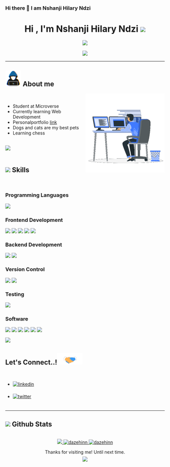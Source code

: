 ### Hi there 👋 I am Nshanji Hilary Ndzi

<!--
**dazehinn/dazehinn** is a ✨ _special_ ✨ repository because its `README.md` (this file) appears on your GitHub profile.

Here are some ideas to get you started:

- 🔭 I’m currently working on ...
- 🌱 I’m currently learning ...
- 👯 I’m looking to collaborate on ...
- 🤔 I’m looking for help with ...
- 💬 Ask me about ...
- 📫 How to reach me: ...
- 😄 Pronouns: ...
- ⚡ Fun fact: ...
-->

<h1 align="center"><b>Hi , I'm Nshanji Hilary Ndzi </b><img src="https://media.giphy.com/media/hvRJCLFzcasrR4ia7z/giphy.gif" width="35"></h1>

<p align="center">
  <a href="https://github.com/DenverCoder1/readme-typing-svg"><img src="https://readme-typing-svg.herokuapp.com?font=Time+New+Roman&color=cyan&size=25&center=true&vCenter=true&width=600&height=100&lines=Passionate+about+coding..&hearts;++;Student+at+Microverse,;Full-stack+Developer..<3"></a>
</p>


<p align="middle">
 <img src="https://quotes-github-readme.vercel.app/api?type=horizontal&theme=light" />
</p>

<hr />



	
## <picture><img src = "https://github.com/0xAbdulKhalid/0xAbdulKhalid/raw/main/assets/mdImages/about_me.gif" width = 50px></picture> **About me**

<picture> <img align="right" src="https://github.com/0xAbdulKhalid/0xAbdulKhalid/raw/main/assets/mdImages/Right_Side.gif" width = 250px></picture>

<br>

- Student at Microverse
- Currently learning Web Development
- Personalportfolio [link](https://dazehinn.io/personal-portfolio)
- Dogs and cats are my best pets
- Learning chess
<br><br>

<img src="https://user-images.githubusercontent.com/73097560/115834477-dbab4500-a447-11eb-908a-139a6edaec5c.gif"><br><br>
## <img src="https://media2.giphy.com/media/QssGEmpkyEOhBCb7e1/giphy.gif?cid=ecf05e47a0n3gi1bfqntqmob8g9aid1oyj2wr3ds3mg700bl&rid=giphy.gif" width ="25"><b> Skills</b>
<br>


### Programming Languages
<p align="left">

  <img src="https://img.shields.io/badge/javascript-%23323330.svg?style=for-the-badge&logo=javascript&logoColor=%23F7DF1E" />
</p>

### Frontend Development
<p align="left">
  <img src="https://img.shields.io/badge/html5-%23E34F26.svg?style=for-the-badge&logo=html5&logoColor=white" />
  <img src="https://img.shields.io/badge/SASS-hotpink.svg?style=for-the-badge&logo=SASS&logoColor=white" />
  <img src="https://img.shields.io/badge/ESLint-4B3263?style=for-the-badge&logo=eslint&logoColor=white" />
  <img src="https://img.shields.io/badge/bootstrap-%23563D7C.svg?style=for-the-badge&logo=bootstrap&logoColor=white" /> 
  <img src="https://img.shields.io/badge/webpack-%238DD6F9.svg?style=for-the-badge&logo=webpack&logoColor=black" />
</p>

### Backend Development
<p align="left">
  <img src="https://img.shields.io/badge/NPM-%23CB3837.svg?style=for-the-badge&logo=npm&logoColor=white" />
  <img src="https://img.shields.io/badge/node.js-6DA55F?style=for-the-badge&logo=node.js&logoColor=white" />
</p>
<!-- 
### Database
<p align="left">
  <img src="https://img.shields.io/badge/Microsoft%20SQL%20Server-CC2927?style=for-the-badge&logo=microsoft%20sql%20server&logoColor=white" />
  <img src="https://img.shields.io/badge/Microsoft_Access-A4373A?style=for-the-badge&logo=microsoft-access&logoColor=white" />
</p> -->

<!-- ### Framework
<p align="left">
  <img src="https://img.shields.io/badge/rails-%23CC0000.svg?style=for-the-badge&logo=ruby-on-rails&logoColor=white" />
</p> -->

### Version Control
<p align="left">
  <img src="https://img.shields.io/badge/git-%23F05033.svg?style=for-the-badge&logo=git&logoColor=white" />
  <img src="https://img.shields.io/badge/github-%23121011.svg?style=for-the-badge&logo=github&logoColor=white" />
</p>

### Testing
<p align="left">
  <img src="https://img.shields.io/badge/-jest-%23C21325?style=for-the-badge&logo=jest&logoColor=white" />
</p>

### Software
<p align="left">
  <img src="https://img.shields.io/badge/Visual%20Studio%20Code-0078d7.svg?style=for-the-badge&logo=visual-studio-code&logoColor=white" />
  <img src="https://img.shields.io/badge/Microsoft_Office-D83B01?style=for-the-badge&logo=microsoft-office&logoColor=white" />
  <img src="https://img.shields.io/badge/Linux%20Mint-87CF3E?style=for-the-badge&logo=Linux%20Mint&logoColor=white" />
  <img src="https://img.shields.io/badge/Windows-0078D6?style=for-the-badge&logo=windows&logoColor=white" />
  <img src="https://img.shields.io/badge/figma-%23F24E1E.svg?style=for-the-badge&logo=figma&logoColor=white" />
  <img src="https://img.shields.io/badge/Google%20Chrome-4285F4?style=for-the-badge&logo=GoogleChrome&logoColor=white" />
</p>
<!-- # Socials -->
<!---
<p align="left"> 
  <div>
    <a href="http://wa.me/237653555688"><img src="https://img.shields.io/badge/WhatsApp-25D366?style=for-the-badge&logo=whatsapp&logoColor=white" /></a> 
    <a href="https://t.me/+237653555688"><img src="https://img.shields.io/badge/Telegram-2CA5E0?style=for-the-badge&logo=telegram&logoColor=white" /></a> 
    <a href="https://www.twitter.com/nketchogue"><img src="https://img.shields.io/badge/Twitter-%231DA1F2.svg?style=for-the-badge&logo=Twitter&logoColor=white" /></a>
     <a href="http://www.instagram.com/mpatchiehenschel"><img src="https://img.shields.io/badge/Instagram-%23E4405F.svg?style=for-the-badge&logo=Instagram&logoColor=white" /></a> 
    <a href="mailto:nkechoguemiltonh@outlook.com"><img src="https://img.shields.io/badge/Microsoft_Outlook-0078D4?style=for-the-badge&logo=microsoft-outlook&logoColor=white" /></a>
  </div>-->
  <div>
    <a href="https://www.github.com/dazehinn"><img src="https://img.shields.io/badge/github-%23121011.svg?style=for-the-badge&logo=github&logoColor=white" /></a>
    <!-- <a href="https://www.codepen.io/miltonhenschel"><img src="https://img.shields.io/badge/Codepen-000000?style=for-the-badge&logo=codepen&logoColor=white" /></a> -->
    <!-- <a href="http://www.medium.com/@nketchoguemilton"><img src="https://img.shields.io/badge/Medium-12100E?style=for-the-badge&logo=medium&logoColor=white" /></a> -->
  </div> 
<!--   <a href=""><img src="" /></a> -->
</p>

## <b> Let's Connect..!</b><img src="https://github.com/0xAbdulKhalid/0xAbdulKhalid/raw/main/assets/mdImages/handshake.gif" width ="80">
<br>
<div align='left'>

<ul>

<li>
<a href="https://www.linkedin.com/in/nshanji-hilary-ndzi-b3b8a1256/" target="_blank">
<img src="https://img.shields.io/badge/linkedin-%2300acee.svg?color=405DE6&style=for-the-badge&logo=linkedin&logoColor=white" alt=linkedin style="margin-bottom: 5px;"/>
</a>
</li>

<br>

<li>
<a href="https://twitter.com/hilaryndzi" target="_blank">
<img src="https://img.shields.io/badge/twitter-%2300acee.svg?color=1DA1F2&style=for-the-badge&logo=twitter&logoColor=white" alt=twitter style="margin-bottom: 5px;"/>
</a>
</li>

<br>

<!-- <li>
<a href="mailto:0xabdulkhalid@gmail.com" target="_blank">
<img src="https://img.shields.io/badge/mail:  0xabdulkhalid-%23EA4335.svg?style=for-the-badge&logo=yahoomail&logoColor=white" t=mail style="margin-bottom: 5px;" />
</a>
</li> -->
	
</ul>
</div>
<hr />

## <img src="https://media.giphy.com/media/iY8CRBdQXODJSCERIr/giphy.gif" width="35"><b> Github Stats </b>
<br>

<div align="center">

<a href="https://github.com/0xabdulkhalid/">
  <img src="https://github-readme-stats.vercel.app/api?username=dazehinn&include_all_commits=true&count_private=true&show_icons=true&line_height=20&title_color=7A7ADB&icon_color=2234AE&text_color=D3D3D3&bg_color=0,000000,130F40" width="450"/>
  <img src="https://github-readme-stats.vercel.app/api/top-langs?username=dazehinn&show_icons=true&locale=en&layout=compact&line_height=20&title_color=7A7ADB&icon_color=2234AE&text_color=D3D3D3&bg_color=0,000000,130F40" width="375"  alt="dazehinn"/>

<img  src="https://streak-stats.demolab.com/?user=dazehinn&show_icons=true&locale=en&layout=compact&line_height=20&title_color=7A7ADB&icon_color=2234AE&text_color=D3D3D3&bg_color=0,000000,130F40" width="375"  alt="dazehinn"/>

</a>
</div>
<p align="middle">
  Thanks for visiting me! Until next time.
  <br />
  <img align="middle" src="https://profile-counter.glitch.me/{dazehinn}/count.svg" />
</p>